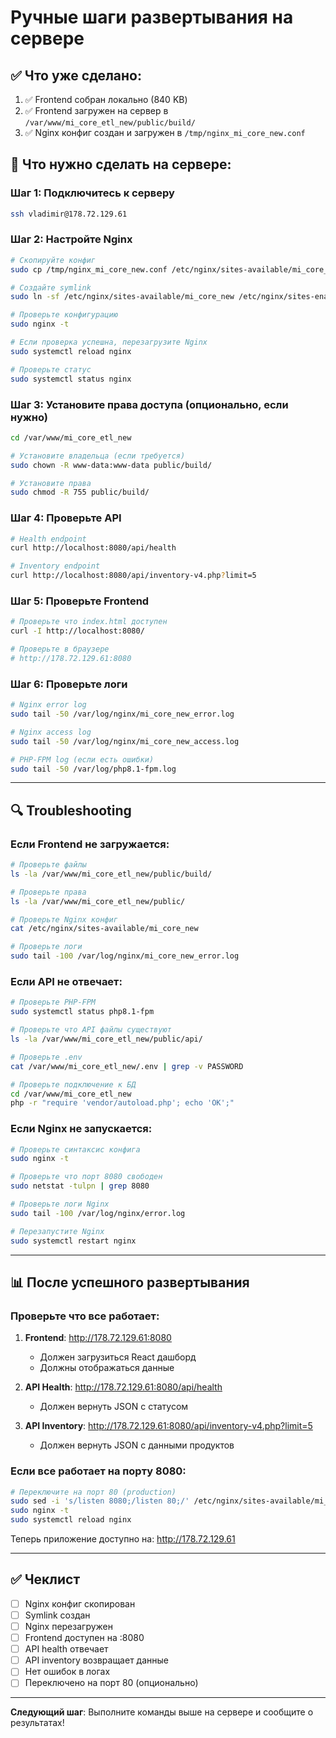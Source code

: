 # Ручные шаги развертывания на сервере

## ✅ Что уже сделано:

1. ✅ Frontend собран локально (840 KB)
2. ✅ Frontend загружен на сервер в `/var/www/mi_core_etl_new/public/build/`
3. ✅ Nginx конфиг создан и загружен в `/tmp/nginx_mi_core_new.conf`

## 🔧 Что нужно сделать на сервере:

### Шаг 1: Подключитесь к серверу

```bash
ssh vladimir@178.72.129.61
```

### Шаг 2: Настройте Nginx

```bash
# Скопируйте конфиг
sudo cp /tmp/nginx_mi_core_new.conf /etc/nginx/sites-available/mi_core_new

# Создайте symlink
sudo ln -sf /etc/nginx/sites-available/mi_core_new /etc/nginx/sites-enabled/mi_core_new

# Проверьте конфигурацию
sudo nginx -t

# Если проверка успешна, перезагрузите Nginx
sudo systemctl reload nginx

# Проверьте статус
sudo systemctl status nginx
```

### Шаг 3: Установите права доступа (опционально, если нужно)

```bash
cd /var/www/mi_core_etl_new

# Установите владельца (если требуется)
sudo chown -R www-data:www-data public/build/

# Установите права
sudo chmod -R 755 public/build/
```

### Шаг 4: Проверьте API

```bash
# Health endpoint
curl http://localhost:8080/api/health

# Inventory endpoint
curl http://localhost:8080/api/inventory-v4.php?limit=5
```

### Шаг 5: Проверьте Frontend

```bash
# Проверьте что index.html доступен
curl -I http://localhost:8080/

# Проверьте в браузере
# http://178.72.129.61:8080
```

### Шаг 6: Проверьте логи

```bash
# Nginx error log
sudo tail -50 /var/log/nginx/mi_core_new_error.log

# Nginx access log
sudo tail -50 /var/log/nginx/mi_core_new_access.log

# PHP-FPM log (если есть ошибки)
sudo tail -50 /var/log/php8.1-fpm.log
```

---

## 🔍 Troubleshooting

### Если Frontend не загружается:

```bash
# Проверьте файлы
ls -la /var/www/mi_core_etl_new/public/build/

# Проверьте права
ls -la /var/www/mi_core_etl_new/public/

# Проверьте Nginx конфиг
cat /etc/nginx/sites-available/mi_core_new

# Проверьте логи
sudo tail -100 /var/log/nginx/mi_core_new_error.log
```

### Если API не отвечает:

```bash
# Проверьте PHP-FPM
sudo systemctl status php8.1-fpm

# Проверьте что API файлы существуют
ls -la /var/www/mi_core_etl_new/public/api/

# Проверьте .env
cat /var/www/mi_core_etl_new/.env | grep -v PASSWORD

# Проверьте подключение к БД
cd /var/www/mi_core_etl_new
php -r "require 'vendor/autoload.php'; echo 'OK';"
```

### Если Nginx не запускается:

```bash
# Проверьте синтаксис конфига
sudo nginx -t

# Проверьте что порт 8080 свободен
sudo netstat -tulpn | grep 8080

# Проверьте логи Nginx
sudo tail -100 /var/log/nginx/error.log

# Перезапустите Nginx
sudo systemctl restart nginx
```

---

## 📊 После успешного развертывания

### Проверьте что все работает:

1. **Frontend**: http://178.72.129.61:8080

    - Должен загрузиться React дашборд
    - Должны отображаться данные

2. **API Health**: http://178.72.129.61:8080/api/health

    - Должен вернуть JSON с статусом

3. **API Inventory**: http://178.72.129.61:8080/api/inventory-v4.php?limit=5
    - Должен вернуть JSON с данными продуктов

### Если все работает на порту 8080:

```bash
# Переключите на порт 80 (production)
sudo sed -i 's/listen 8080;/listen 80;/' /etc/nginx/sites-available/mi_core_new
sudo nginx -t
sudo systemctl reload nginx
```

Теперь приложение доступно на: http://178.72.129.61

---

## ✅ Чеклист

-   [ ] Nginx конфиг скопирован
-   [ ] Symlink создан
-   [ ] Nginx перезагружен
-   [ ] Frontend доступен на :8080
-   [ ] API health отвечает
-   [ ] API inventory возвращает данные
-   [ ] Нет ошибок в логах
-   [ ] Переключено на порт 80 (опционально)

---

**Следующий шаг**: Выполните команды выше на сервере и сообщите о результатах!
